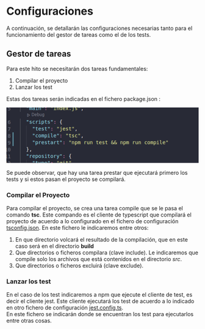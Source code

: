 # Configuraciones

A continuación, se detallarán las configuraciones necesarias tanto para el funcionamiento del gestor de tareas como el de los tests.

## Gestor de tareas

Para este hito se necesitarán dos tareas fundamentales:
1. Compilar el proyecto
2. Lanzar los test

Estas dos tareas serán indicadas en el fichero package.json :

![scripts](/IMG/scripts.png)

Se puede observar, que hay una tarea prestar que ejecutará primero los tests y si estos pasan el proyecto se compilará.

### Compilar el Proyecto

Para compilar el proyecto, se crea una tarea compile que se le pasa el comando **tsc**. Este compando es el cliente de typescript que compilará el proyecto de acuerdo a lo configurado en el fichero de configuración [tsconfig.json](/tsconfig.json).
En este fichero le indicaremos entre otros:
1. En que directorio volcará el resultado de la compilación, que en este caso será en el directorio **build**
2. Que directorios o ficheros compilara (clave include). Le indicaremos que compile solo los archivos que está contenidos en el directorio *src*.
3. Que directorios o ficheros excluirá (clave exclude).

### Lanzar los test

En el caso de los test indicaremos a npm que ejecute el cliente de test, es decir el cliente jest. Este cliente ejecutará los test de acuerdo a lo indicado en otro fichero de configuración [jest.config.ts](/jest.config.ts).  
En este fichero se indicarán donde se encuentran los test para ejecutarlos entre otras cosas.
